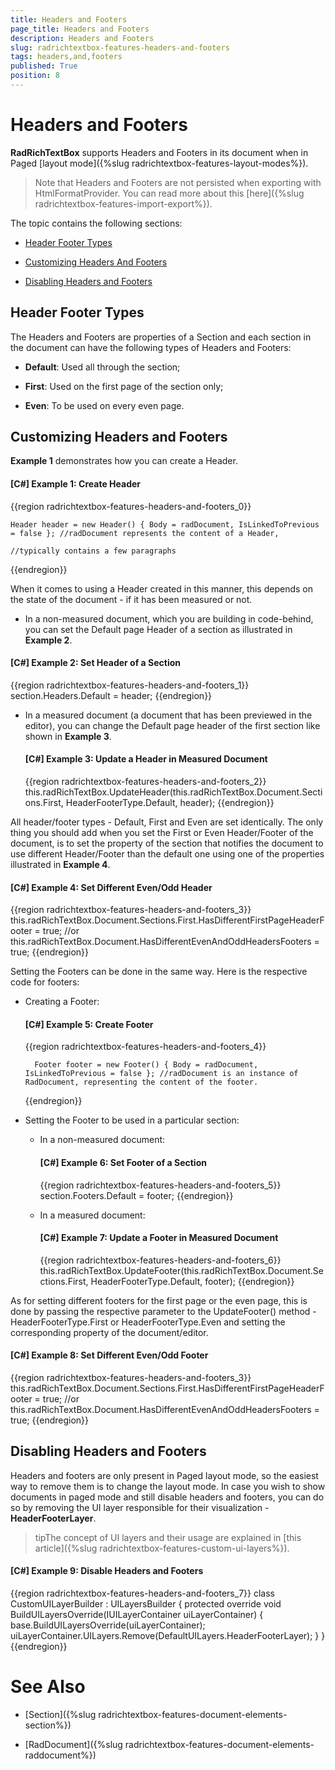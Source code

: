 ```yaml
---
title: Headers and Footers
page_title: Headers and Footers
description: Headers and Footers
slug: radrichtextbox-features-headers-and-footers
tags: headers,and,footers
published: True
position: 8
---
```


# Headers and Footers



__RadRichTextBox__ supports Headers and Footers in its document when in Paged [layout mode]({%slug radrichtextbox-features-layout-modes%}).
      

>Note that Headers and Footers are not persisted when exporting with HtmlFormatProvider. You can read more about this [here]({%slug radrichtextbox-features-import-export%}).

The topic contains the following sections:

* [Header Footer Types](Header_Footer_Types)

* [Customizing Headers And Footers](Customizing_Headers_And_Footers)

* [Disabling Headers and Footers](Disabling_Headers_and_Footers)

## Header Footer Types

The Headers and Footers are properties of a Section and each section in the document can have the following types of Headers and Footers:

* __Default__: Used all through the section;
            

* __First__: Used on the first page of the section only;
            

* __Even__: To be used on every even page.
            

## Customizing Headers and Footers

__Example 1__ demonstrates how you can create a Header.

#### __[C#] Example 1: Create Header__

{{region radrichtextbox-features-headers-and-footers_0}}

	Header header = new Header() { Body = radDocument, IsLinkedToPrevious = false }; //radDocument represents the content of a Header, 
	                                                                                 //typically contains a few paragraphs
{{endregion}}



When it comes to using a Header created in this manner, this depends on the state of the document - if it has been measured or not.

* In a non-measured document, which you are building in code-behind, you can set the Default page Header of a section as illustrated in __Example 2__.

#### __[C#] Example 2: Set Header of a Section__

{{region radrichtextbox-features-headers-and-footers_1}}
	section.Headers.Default = header;
{{endregion}}



* In a measured document (a document that has been previewed in the editor), you can change the Default page header of the first section like shown in __Example 3__.

	#### __[C#] Example 3: Update a Header in Measured Document__
	
	{{region radrichtextbox-features-headers-and-footers_2}}
		this.radRichTextBox.UpdateHeader(this.radRichTextBox.Document.Sections.First, HeaderFooterType.Default, header);
	{{endregion}}


All header/footer types - Default, First and Even are set identically. The only thing you should add when you set the First or Even Header/Footer of the document, is to set the property of the section that notifies the document to use different Header/Footer than the default one using one of the properties illustrated in __Example 4__.
     
#### __[C#] Example 4: Set Different Even/Odd Header__

{{region radrichtextbox-features-headers-and-footers_3}}
	this.radRichTextBox.Document.Sections.First.HasDifferentFirstPageHeaderFooter = true;
	//or
	this.radRichTextBox.Document.HasDifferentEvenAndOddHeadersFooters = true;
{{endregion}}



Setting the Footers can be done in the same way. Here is the respective code for footers:

* Creating a Footer:

	#### __[C#] Example 5: Create Footer__
	
	{{region radrichtextbox-features-headers-and-footers_4}}

		Footer footer = new Footer() { Body = radDocument, IsLinkedToPrevious = false }; //radDocument is an instance of RadDocument, representing the content of the footer.
	{{endregion}}



* Setting the Footer to be used in a particular section:

    * In a non-measured document:

		#### __[C#] Example 6: Set Footer of a Section__
		
		{{region radrichtextbox-features-headers-and-footers_5}}
			section.Footers.Default = footer;
		{{endregion}}



    * In a measured document:

		#### __[C#] Example 7: Update a Footer in Measured Document__
		
		{{region radrichtextbox-features-headers-and-footers_6}}
			this.radRichTextBox.UpdateFooter(this.radRichTextBox.Document.Sections.First, HeaderFooterType.Default, footer);
		{{endregion}}



As for setting different footers for the first page or the even page, this is done by passing the respective parameter to the UpdateFooter() method - HeaderFooterType.First or HeaderFooterType.Even and setting the corresponding property of the document/editor.

#### __[C#] Example 8: Set Different Even/Odd Footer__

{{region radrichtextbox-features-headers-and-footers_3}}
	this.radRichTextBox.Document.Sections.First.HasDifferentFirstPageHeaderFooter = true;
	//or
	this.radRichTextBox.Document.HasDifferentEvenAndOddHeadersFooters = true;
{{endregion}}



## Disabling Headers and Footers

Headers and footers are only present in Paged layout mode, so the easiest way to remove them is to change the layout mode. In case you wish to show documents in paged mode and still disable headers and footers, you can do so by removing the UI layer responsible for their visualization - __HeaderFooterLayer__.
        

>tipThe concept of UI layers and their usage are explained in [this article]({%slug radrichtextbox-features-custom-ui-layers%}).
          

#### __[C#] Example 9: Disable Headers and Footers__

{{region radrichtextbox-features-headers-and-footers_7}}
	class CustomUILayerBuilder : UILayersBuilder
	{
	    protected override void BuildUILayersOverride(IUILayerContainer uiLayerContainer)
	    {
	        base.BuildUILayersOverride(uiLayerContainer);
	        uiLayerContainer.UILayers.Remove(DefaultUILayers.HeaderFooterLayer);
	    }
	}
{{endregion}}



# See Also

 * [Section]({%slug radrichtextbox-features-document-elements-section%})

 * [RadDocument]({%slug radrichtextbox-features-document-elements-raddocument%})
